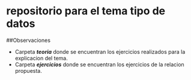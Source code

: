 # repositorio para el tema tipo de datos

##Observaciones

- Carpeta **_teoria_** donde se encuentran los ejercicios realizados para la explicacion del tema.
- Carpeta **_ejercicios_** donde se encuentran los ejercicios de la relacion propuesta.
